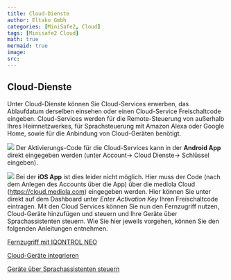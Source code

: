 ```yaml
---
title: Cloud-Dienste
author: Eltako Gmbh
categories: [MiniSafe2, Cloud]
tags: [Minisafe2 Cloud]
math: true
mermaid: true
image:
src:
---
```


## Cloud-Dienste

Unter Cloud-Dienste können Sie Cloud-Services erwerben, das Ablaufdatum
derselben einsehen oder einen Cloud-Service Freischaltcode eingeben.
Cloud-Services werden für die Remote-Steuerung von außerhalb Ihres
Heimnetzwerkes, für Sprachsteuerung mit Amazon Alexa oder Google Home,
sowie für die Anbindung von Cloud-Geräten benötigt.  
  
![](/de/iqontrol_neo/cloud-mediola1.png) Der Aktivierungs-Code für die
Cloud-Services kann in der **Android App** direkt eingegeben werden
(unter Account-\> Cloud Dienste-\> Schlüssel eingeben).  
  
![](/de/iqontrol_neo/cloud-mediola.png) Bei der **iOS App** ist dies
leider nicht möglich. Hier muss der Code (nach dem Anlegen des Accounts
über die App) über die mediola Cloud (<https://cloud.mediola.com>)
eingegeben werden. Hier können Sie unter direkt auf dem Dashboard unter
*Enter Activation Key* Ihren Freischaltcode eintragen. Mit den Cloud
Services können Sie nun den Fernzugriff nutzen, Cloud-Geräte hinzufügen
und steuern und Ihre Geräte über Sprachassistenten steuern. Wie Sie hier
jeweils vorgehen, können Sie den folgenden Anleitungen entnehmen.

[Fernzugriff mit IQONTROL NEO](/de/iqontrol_neo/remote)

[Cloud-Geräte integrieren](/de/iqontrol_neo/cloud_geraete)

[Geräte über Sprachassistenten steuern](/de/iqontrol_neo/cloud_export)
